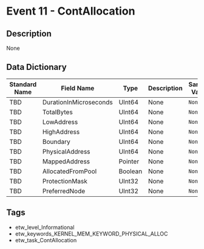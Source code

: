 # Event 11 - ContAllocation

## Description
None

## Data Dictionary
|Standard Name|Field Name|Type|Description|Sample Value|
|---|---|---|---|---|
|TBD|DurationInMicroseconds|UInt64|None|`None`|
|TBD|TotalBytes|UInt64|None|`None`|
|TBD|LowAddress|UInt64|None|`None`|
|TBD|HighAddress|UInt64|None|`None`|
|TBD|Boundary|UInt64|None|`None`|
|TBD|PhysicalAddress|UInt64|None|`None`|
|TBD|MappedAddress|Pointer|None|`None`|
|TBD|AllocatedFromPool|Boolean|None|`None`|
|TBD|ProtectionMask|UInt32|None|`None`|
|TBD|PreferredNode|UInt32|None|`None`|

## Tags
* etw_level_Informational
* etw_keywords_KERNEL_MEM_KEYWORD_PHYSICAL_ALLOC
* etw_task_ContAllocation